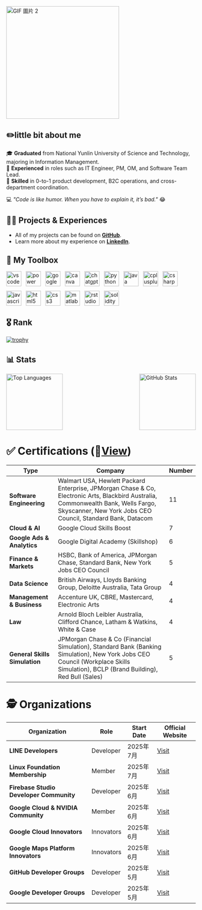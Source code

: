 <div style="display: flex; align-items: center; gap: 10px;">
  <img src="https://media3.giphy.com/media/v1.Y2lkPTc5MGI3NjExb3BsdGVrd2F1enA1bmtnaGJudjF6cTJkeDczNTF3NG15cTJoZXBsMCZlcD12MV9pbnRlcm5hbF9naWZfYnlfaWQmY3Q9cw/ZxkIpml8oaFji4IRpz/giphy.gif" alt="GIF 圖片 2" style="width: 300px; height: auto;">
</div>

## ✏️little bit about me


🎓 **Graduated** from National Yunlin University of Science and Technology, majoring in Information Management.  
💼 **Experienced** in roles such as IT Engineer, PM, OM, and Software Team Lead.  
🚀 **Skilled** in 0-to-1 product development, B2C operations, and cross-department coordination.  

💻 *"Code is like humor. When you have to explain it, it’s bad."* 😂


## 👨‍💻 Projects & Experiences

- All of my projects can be found on **[GitHub](https://github.com/chase5ws)**.  
- Learn more about my experience on **[LinkedIn](https://www.linkedin.com/in/chase5ws/)**.


## 🧰 My Toolbox

<div style="display: flex; align-items: center; gap: 12px; flex-wrap: wrap;">
  <img src="https://cdn.jsdelivr.net/gh/devicons/devicon/icons/vscode/vscode-original.svg" alt="vscode logo" height="40px" width="40px" />
  <img src="https://img.icons8.com/?size=100&id=kTTt25v6Drpd&format=png&color=000000" alt="power automate logo" height="40px" width="40px" />
  <img src="https://cdn.jsdelivr.net/gh/devicons/devicon/icons/googlecloud/googlecloud-original.svg" alt="googlecloud logo" height="40px" width="40px" />
  <img src="https://cdn.jsdelivr.net/gh/devicons/devicon/icons/canva/canva-original.svg" alt="canva logo" height="40px" width="40px" />
  <img src="https://upload.wikimedia.org/wikipedia/commons/0/04/ChatGPT_logo.svg" alt="chatgpt logo" height="40px" width="40px" />
  <img src="https://cdn.jsdelivr.net/gh/devicons/devicon/icons/python/python-original.svg" alt="python logo" height="40px" width="40px" />
  <img src="https://cdn.jsdelivr.net/gh/devicons/devicon/icons/java/java-original.svg" alt="java logo" height="40px" width="40px" />
  <img src="https://cdn.jsdelivr.net/gh/devicons/devicon/icons/cplusplus/cplusplus-original.svg" alt="cplusplus logo" height="40px" width="40px" />
  <img src="https://cdn.jsdelivr.net/gh/devicons/devicon/icons/csharp/csharp-original.svg" alt="csharp logo" height="40px" width="40px" />
  <img src="https://cdn.jsdelivr.net/gh/devicons/devicon/icons/javascript/javascript-original.svg" alt="javascript logo" height="40px" width="40px" />
  <img src="https://cdn.jsdelivr.net/gh/devicons/devicon/icons/html5/html5-original.svg" alt="html5 logo" height="40px" width="40px" />
  <img src="https://cdn.jsdelivr.net/gh/devicons/devicon/icons/css3/css3-original.svg" alt="css3 logo" height="40px" width="40px" />
  <img src="https://cdn.jsdelivr.net/gh/devicons/devicon/icons/matlab/matlab-original.svg" alt="matlab logo" height="40px" width="40px" />
  <img src="https://cdn.jsdelivr.net/gh/devicons/devicon@latest/icons/r/r-plain.svg" alt="rstudio logo" height="40px" width="40px" />
  <img src="https://img.icons8.com/?size=100&id=HOpiPSjPWNNd&format=png&color=000000" alt="solidity logo" height="40px" width="40px" />
</div>

## 🎖️ Rank

[![trophy](https://github-profile-trophy.vercel.app/?username=chase5ws&theme=juicyfresh)](https://github.com/chase5ws/github-profile-trophy)


## 📊 Stats

<div style="display: flex; justify-content: space-between; align-items: center; gap: 10px;">
  <img src="https://github-readme-stats.vercel.app/api/top-langs?username=chase5ws&show_icons=true&locale=en&layout=compact&theme=tokyonight" alt="Top Languages" style="height: 150px;" />
  <img src="https://github-readme-stats.vercel.app/api?username=chase5ws&show_icons=true&theme=tokyonight" alt="GitHub Stats" style="height: 150px;" />
</div>


# ✅ Certifications (📂[View](https://www.linkedin.com/in/chase5ws/details/certifications/))

| **Type**                           | **Company**                                                                                          | **Number** |
|------------------------------------|---------------------------------------------------------------------------------------------------|--------------|
| **Software Engineering**           | Walmart USA, Hewlett Packard Enterprise, JPMorgan Chase & Co, Electronic Arts, Blackbird Australia, Commonwealth Bank, Wells Fargo, Skyscanner, New York Jobs CEO Council, Standard Bank, Datacom | 11           |
| **Cloud & AI**                     | Google Cloud Skills Boost                                                                         | 7            |
| **Google Ads & Analytics**         | Google Digital Academy (Skillshop)                                                               | 6            |
| **Finance & Markets**              | HSBC, Bank of America, JPMorgan Chase, Standard Bank, New York Jobs CEO Council                  | 5            |
| **Data Science**                   | British Airways, Lloyds Banking Group, Deloitte Australia, Tata Group                            | 4            |
| **Management & Business**          | Accenture UK, CBRE, Mastercard, Electronic Arts                                                  | 4            |
| **Law**                            | Arnold Bloch Leibler Australia, Clifford Chance, Latham & Watkins, White & Case                  | 4            |
| **General Skills Simulation**      | JPMorgan Chase & Co (Financial Simulation), Standard Bank (Banking Simulation), New York Jobs CEO Council (Workplace Skills Simulation), BCLP (Brand Building), Red Bull (Sales) | 5            |

# 🕵️ Organizations

| **Organization**                      | **Role**                          | **Start Date**     | **Official Website**                                                                 |
|---------------------------------------|------------------------------------|--------------------|-------------------------------------------------------------------------------------|
| **LINE Developers**                   | Developer                         | 2025年7月          | [Visit](https://developers.line.biz/en/)                                           |
| **Linux Foundation Membership**       | Member                            | 2025年7月          | [Visit](https://www.linuxfoundation.org/)                                          |
| **Firebase Studio Developer Community** | Developer                            | 2025年6月          | [Visit](https://developers.google.com/profile/badges/community/firebasestudio/firebase-studio?hl=zh-tw) |
| **Google Cloud & NVIDIA Community**   | Member                            | 2025年6月          | [Visit](https://developers.google.com/community/nvidia)                            |
| **Google Cloud Innovators**           | Innovators                            | 2025年6月          | [Visit](https://cloud.google.com/innovators?hl=zh-tw)                              |
| **Google Maps Platform Innovators**   | Innovators                            | 2025年6月          | [Visit](https://developers.google.com/maps/innovators)                             |
| **GitHub Developer Groups**           | Developer                            | 2025年5月          | [Visit](https://docs.github.com/en/get-started/exploring-integrations/github-developer-program) |
| **Google Developer Groups**           | Developer                            | 2025年5月          | [Visit](https://developers.google.com/program)                                     |





